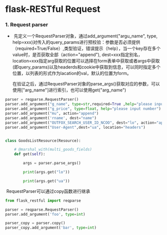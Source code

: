 # flask-RESTful Request

### 1. Request parser

- ​	先定义一个RequestParser对象，通过add_argument("argu_name", type, help=xxx)对传入的query_params进行预校验：参数是否必须提供（required=True/False）,类型验证，错误提示（help），当一个key存在多个value时，是否获取全部（action="append"), dest=xxx指定别名， location=xxx指定arg获取的位置可以选择在form表单中获取或者args中获取(即query_params)以及headerds和cookie中获取到信息，可以同时指定多个位置，以列表的形式作为lacation的val，默认的位置为form。

  在验证之后，通过RequestParser对象的parse_args()获取对应的参数，可以使用["arg_name"]进行索引，也可以使用get("arg_name")

```python
parser = reqparse.RequestParser()
parser.add_argument("g_name", type=str,required=True ,help="please input g_name")
parser.add_argument("g_price", type=float, help="please input number")
parser.add_argument("mu", action="append")
parser.add_argument('rname', dest="name")
parser.add_argument("OUTFOX_SEARCH_USER_ID_NCOO", dest="lo", action="append", location=["cookies", "args"])
parser.add_argument("User-Agent",dest="ua", location="headers")


class GoodsListResource(Resource):

    # @marshal_with(multi_goods_fields)
    def get(self):

        args = parser.parse_args()

        print(args.get("lo"))

        print(args.get("ua"))
```

​	RequestParser可以通过copy函数进行继承

```python
from flask_restful import reqparse

parser = reqparse.RequestParser()
parser.add_argument('foo', type=int)

parser_copy = parser.copy()
parser_copy.add_argument('bar', type=int)
```